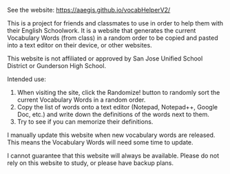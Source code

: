 See the website: https://aaegis.github.io/vocabHelperV2/

This is a project for friends and classmates to use in order to help them with their English Schoolwork. It is a website that generates
the current Vocabulary Words (from class) in a random order to be copied and pasted into a text editor on their device, or other websites.

This website is not affiliated or approved by San Jose Unified School District or Gunderson High School.

Intended use:
1. When visiting the site, click the Randomize! button to randomly sort the current Vocabulary Words in a random order.
2. Copy the list of words onto a text editor (Notepad, Notepad++, Google Doc, etc.) and write down the definitions of the words next to them.
3. Try to see if you can memorize their definitions.

I manually update this website when new vocabulary words are released. This means the Vocabulary Words will need some time to update.

I cannot guarantee that this website will always be available. Please do not rely on this website to study, or please have backup plans.
